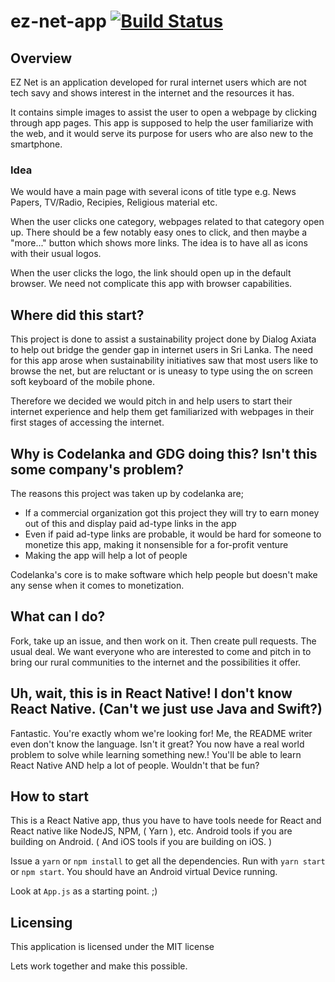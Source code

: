 # ez-net-app [![Build Status](https://travis-ci.org/CodeLanka/ez-net-app.svg?branch=master)](https://travis-ci.org/CodeLanka/ez-net-app)



## Overview
EZ Net is an application developed for rural internet users which are not tech savy and shows interest in the internet and the resources it has.

It contains simple images to assist the user to open a webpage by clicking through app pages. This app is supposed to help the user familiarize with the web, and it would serve its purpose for users who are also new to the smartphone.

### Idea
We would have a main page with several icons of title type
e.g. News Papers, TV/Radio, Recipies, Religious material etc.

When the user clicks one category, webpages related to that category open up. There should be a few notably easy ones to click, and then maybe a "more..." button which shows more links. The idea is to have all as icons with their usual logos.

When the user clicks the logo, the link should open up in the default browser. We need not complicate this app with browser capabilities.

## Where did this start?
This project is done to assist a sustainability project done by Dialog Axiata to help out bridge the gender gap in internet users in Sri Lanka.
The need for this app arose when sustainability initiatives saw that most users like to browse the net, but are reluctant or is uneasy to type using the on screen soft keyboard of the mobile phone. 

Therefore we decided we would pitch in and help users to start their internet experience and help them get familiarized with webpages in their first stages of accessing the internet.

## Why is Codelanka and GDG doing this? Isn't this some company's problem?
The reasons this project was taken up by codelanka are;
- If a commercial organization got this project they will try to earn money out of this and display paid ad-type links in the app
- Even if paid ad-type links are probable, it would be hard for someone to monetize this app, making it nonsensible for a for-profit venture
- Making the app will help a lot of people

Codelanka's core is to make software which help people but doesn't make any sense when it comes to monetization.

## What can I do?
Fork, take up an issue, and then work on it. Then create pull requests. The usual deal. We want everyone who are interested to come and pitch in to bring our rural communities to the internet and the possibilities it offer.

## Uh, wait, this is in React Native! I don't know React Native. (Can't we just use Java and Swift?)
Fantastic. You're exactly whom we're looking for! Me, the README writer even don't know the language. Isn't it great? You now have a real world problem to solve while learning something new.! You'll be able to learn React Native AND help a lot of people. Wouldn't that be fun?

## How to start

This is a React Native app, thus you have to have tools neede for React and React native like NodeJS, NPM, ( Yarn ), etc. Android tools if you are building on Android. ( And iOS tools if you are building on iOS. ) 

Issue a `yarn` or `npm install` to get all the dependencies. Run with `yarn start` or `npm start`. You should have an Android virtual Device running.

Look at `App.js` as a starting point. ;) 

## Licensing
This application is licensed under the MIT license

Lets work together and make this possible.


